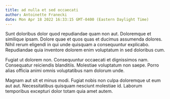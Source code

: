 ```yaml
---
title: ad nulla et sed occaecati
author: Antoinette Franecki
date: Mon Apr 18 2022 16:33:15 GMT-0400 (Eastern Daylight Time)
---
```

Sunt doloribus dolor quod repudiandae quam non aut. Doloremque et similique ipsam. Dolore quae et quos quas et ducimus assumenda dolores. Nihil rerum eligendi in qui unde quisquam a consequuntur explicabo. Repudiandae quia inventore dolorem enim voluptatum in sed doloribus cum.

 Fugiat ut dolorem non. Consequuntur occaecati et dignissimos nam. Consequatur reiciendis blanditiis. Molestiae voluptatum non saepe. Porro alias officia animi omnis voluptatibus nam dolorum unde.

 Magnam aut sit et minus modi. Fugiat nobis non culpa doloremque ut eum aut aut. Necessitatibus quisquam nesciunt molestiae id. Laborum temporibus excepturi dolor totam quia amet autem.